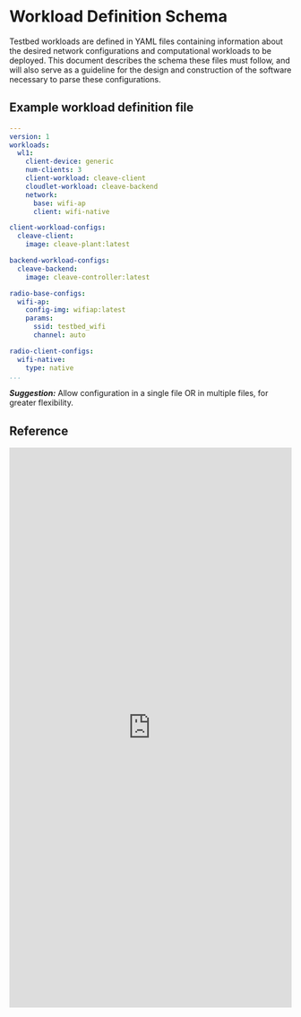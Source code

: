 # Workload Definition Schema

Testbed workloads are defined in YAML files containing information about the desired network configurations and computational workloads to be deployed.
This document describes the schema these files must follow, and will also serve as a guideline for the design and construction of the software necessary to parse these configurations.

## Example workload definition file

``` yaml
---
version: 1
workloads:
  wl1:
    client-device: generic
    num-clients: 3
    client-workload: cleave-client
    cloudlet-workload: cleave-backend
    network:
      base: wifi-ap
      client: wifi-native

client-workload-configs:
  cleave-client:
    image: cleave-plant:latest

backend-workload-configs:
  cleave-backend:
    image: cleave-controller:latest

radio-base-configs:
  wifi-ap:
    config-img: wifiap:latest
    params:
      ssid: testbed_wifi
      channel: auto

radio-client-configs:
  wifi-native:
    type: native
...
```

***Suggestion:*** Allow configuration in a single file OR in multiple files, for greater flexibility.

## Reference

<iframe
  src=https://kth-expeca.github.io/workload-definition-schema/definition.html
  name="schemaref"
  style="height:1000px;width:100%;border:none;overflow:hidden;">
